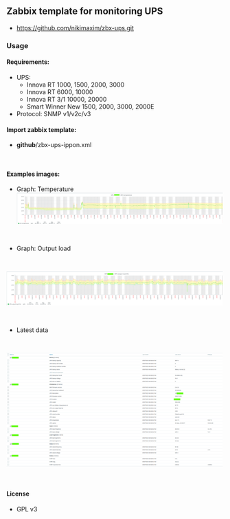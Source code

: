 ## Zabbix template for monitoring UPS
- https://github.com/nikimaxim/zbx-ups.git

### Usage
#### Requirements:
- UPS:
  - Innova RT 1000, 1500, 2000, 3000
  - Innova RT 6000, 10000
  - Innova RT 3/1 10000, 20000
  - Smart Winner New 1500, 2000, 3000, 2000E
- Protocol: SNMP v1/v2c/v3

#### Import zabbix template:
- **github**/zbx-ups-ippon.xml

<br/>

#### Examples images:
- Graph: Temperature
![Image alt](https://github.com/nikimaxim/zbx-ups/blob/main/img/1.png)

<br/>

- Graph: Output load

<br/>

![Image alt](https://github.com/nikimaxim/zbx-ups/blob/main/img/2.png)

<br/>

- Latest data

<br/>

![Image alt](https://github.com/nikimaxim/zbx-ups/blob/main/img/3.png)

<br/>

#### License
- GPL v3
